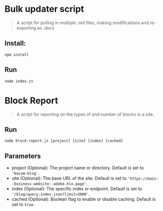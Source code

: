 # Bulk updater script
> A script for pulling in multiple .md files, making modifications and re-exporting as .docx

## Install: 
```
npm install 
```

## Run
```
node index.js
```

# Block Report
> A script for reporting on the types of and number of blocks in a site.

## Run
```
node block-report.js [project] [site] [index] [cached]
```

## Parameters

* project (Optional): The project name or directory. Default is set to `'bacom-blog'`.
* site (Optional): The base URL of the site. Default is set to `'https://main--business-website--adobe.hlx.page'`.
* index (Optional): The specific index or endpoint. Default is set to `'/blog/query-index.json?limit=3000'`.
* cached (Optional): Boolean flag to enable or disable caching. Default is set to `true`.
